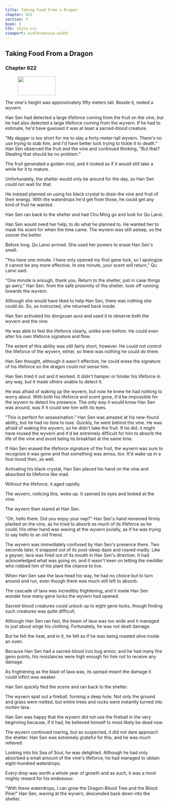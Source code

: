 ```yaml
---
title: Taking Food From a Dragon
chapter: 922
section: 3
book: 3
CSS: style.css
viewport: width=device-width
---
```


## Taking Food From a Dragon

### Chapter 922

<figure>
	<img src="../Images/gem.gif" alt="" id="gem" width="120" height="60" />
</figure>

The vine's height was approximately fifty meters tall. Beside it, rested a wyvern.

Han Sen had detected a large lifeforce coming from the fruit on the vine, but he had also detected a large lifeforce coming from the wyvern. If he had to estimate, he'd have guessed it was at least a sacred-blood creature.

"My dagger is too short for me to slay a forty-meter-tall wyvern. There's no use trying to stab him, and I'd have better luck trying to tickle it to death." Han Sen observed the fruit and the vine and continued thinking, "But that? Stealing that should be no problem."

The fruit generated a golden mist, and it looked as if it would still take a while for it to mature.

Unfortunately, the shelter would only be around for the day, so Han Sen could not wait for that.

He instead planned on using his black crystal to drain the vine and fruit of their energy. With the waterdrops he'd get from those, he could get any kind of fruit he wanted.

Han Sen ran back to the shelter and had Chu Ming go and look for Qu Lanxi.

Han Sen would need her help, to do what he planned to. He wanted her to mask his scent for when the time came. The wyvern was still asleep, so the sooner the better.

Before long, Qu Lanxi arrived. She used her powers to erase Han Sen's smell.

"You have one minute. I have only opened my first gene lock, so I apologize it cannot be any more effective. In one minute, your scent will return," Qu Lanxi said.

"One minute is enough, thank you. Return to the shelter, just in case things go awry." Han Sen, from the safe proximity of the shelter, took off running towards the wyvern.

Although she would have liked to help Han Sen, there was nothing she could do. So, as instructed, she returned back inside.

Han Sen activated his dongxuan aura and used it to observe both the wyvern and the vine.

He was able to feel the lifeforce clearly, unlike ever before. He could even alter his own lifeforce signature and flow.

The extent of this ability was still fairly short, however. He could not control the lifeforce of the wyvern, either, so there was nothing he could do there.

Han Sen thought, although it wasn't effective, he could erase the signature of his lifeforce so the dragon could not sense him.

Han Sen tried it out and it worked. It didn't hamper or hinder his lifeforce in any way, but it made others unable to detect it.

He was afraid of waking up the wyvern, but now he knew he had nothing to worry about. With both his lifeforce and scent gone, it'd be impossible for the wyvern to detect his presence. The only way it would know Han Sen was around, was if it could see him with its eyes.

"This is perfect for assassination." Han Sen was amazed at his new-found ability, but he had no time to lose. Quickly, he went behind the vine. He was afraid of waking the wyvern, so he didn't take the fruit. If he did, it might have roused the wyvern and it'd be extremely difficult for him to absorb the life of the vine and avoid being its breakfast at the same time.

If Han Sen erased the lifeforce signature of the fruit, the wyvern was sure to recognize it was gone and that something was amiss, too. It'd wake up in a foul mood then, as well.

Activating his black crystal, Han Sen placed his hand on the vine and absorbed its lifeforce like mad.

Without the lifeforce, it aged rapidly.

The wyvern, noticing this, woke up. It opened its eyes and looked at the vine.

The wyvern then stared at Han Sen.

"Oh, hello there. Did you enjoy your nap?" Han Sen's hand remained firmly planted on the vine, as he tried to absorb as much of its lifeforce as he could. His other hand was waving at the wyvern jovially, as if he was trying to say hello to an old friend.

The wyvern was immediately confused by Han Sen's presence there. Two seconds later, it snapped out of its post-sleep daze and roared madly. Like a geyser, lava was fired out of its mouth in Han Sen's direction. It had acknowledged what was going on, and it wasn't keen on letting the meddler who robbed him of his plant the chance to live.

When Han Sen saw the lava head his way, he had no choice but to turn around and run, even though there was much still left to absorb.

The cascade of lava was incredibly frightening, and it made Han Sen wonder how many gene locks the wyvern had opened.

Sacred-blood creatures could unlock up to eight gene locks, though finding such creatures was quite difficult.

Although Han Sen ran fast, the beam of lava was too wide and it managed to just about singe his clothing. Fortunately, he was not dealt damage.

But he felt the heat, and in it, he felt as if he was being roasted alive inside an oven.

Because Han Sen had a sacred-blood iron bug armor, and he had many fire geno points, his resistances were high enough for him not to receive any damage.

As frightening as the blast of lava was, its spread meant the damage it could inflict was weaker.

Han Sen quickly fled the scene and ran back to the shelter.

The wyvern spat out a fireball, forming a deep hole. Not only the ground and grass were melted, but entire trees and rocks were instantly turned into molten lava.

Han Sen was happy that the wyvern did not use the fireball in the very beginning because, if it had, he believed himself to most likely be dead now.

The wyvern continued roaring, but as suspected, it did not dare approach the shelter. Han Sen was extremely grateful for this, and he was much relieved.

Looking into his Sea of Soul, he was delighted. Although he had only absorbed a small amount of the vine's lifeforce, he had managed to obtain eight-hundred waterdrops.

Every drop was worth a whole year of growth and as such, it was a most mighty reward for his endeavour.

"With these waterdrops, I can grow the Dragon-Blood Tree and the Blood Pine!" Han Sen, waving at the wyvern, descended back down into the shelter.